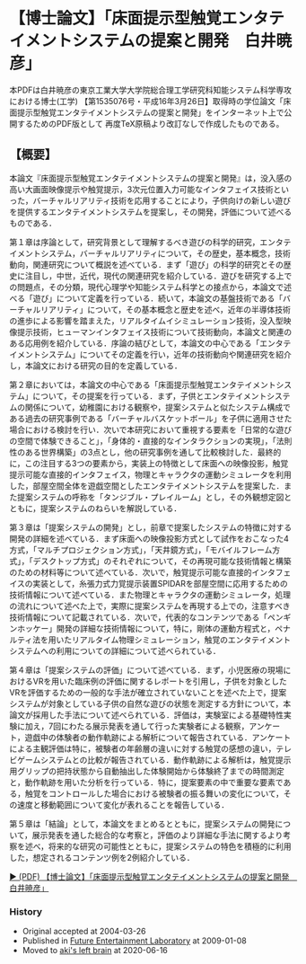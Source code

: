 # 【博士論文】「床面提示型触覚エンタテイメントシステムの提案と開発　白井暁彦」

本PDFは白井暁彦の東京工業大学大学院総合理工学研究科知能システム科学専攻における博士(工学)
【第1535076号・平成16年3月26日】取得時の学位論文「床面提示型触覚エンタテイメントシステムの提案と開発」をインターネット上で公開するためのPDF版として
再度TeX原稿より改訂なしで作成したものである。


## 【概要】
本論文『床面提示型触覚エンタテイメントシステムの提案と開発』は，没入感の高い大画面映像提示や触覚提示，3次元位置入力可能なインタフェイス技術といった，バーチャルリアリティ技術を応用することにより，子供向けの新しい遊びを提供するエンタテイメントシステムを提案し，その開発，評価について述べるものである．

第１章は序論として，研究背景として理解するべき遊びの科学的研究，エンタテイメントシステム，バーチャルリアリティについて，その歴史，基本概念，技術動向，関連研究について概説を述べている．まず「遊び」の科学的研究とその歴史に注目し，中世，近代，現代の関連研究を紹介している．遊びを研究する上での問題点，その分類，現代心理学や知能システム科学との接点から，本論文で述べる「遊び」について定義を行っている．続いて，本論文の基盤技術である「バーチャルリアリティ」について，その基本概念と歴史を述べ，近年の半導体技術の進歩による影響を踏まえた，リアルタイムイシミュレーション技術，没入型映像提示技術，ヒューマンインタフェイス技術について技術動向，本論文と関連のある応用例を紹介している．序論の結びとして，本論文の中心である「エンタテイメントシステム」についてその定義を行い，近年の技術動向や関連研究を紹介し，本論文における研究の目的を定義している．

第２章においては，本論文の中心である「床面提示型触覚エンタテイメントシステム」について，その提案を行っている．まず，子供とエンタテイメントシステムの関係について，幼稚園における観察や，提案システムと似たシステム構成である過去の研究事例である「バーチャルバスケットボール」を子供に適用させた場合における検討を行い．次いで本研究において重視する要素を「日常的な遊びの空間で体験できること」，「身体的・直接的なインタラクションの実現」，「法則性のある世界構築」の3点とし，他の研究事例を通して比較検討した．最終的に，この注目する3つの要素から，実装上の特徴として床面への映像投影，触覚提示可能な直接的インタフェイス，物理とキャラクタの運動シミュレータを利用した，部屋空間全体を遊戯空間としたエンタテイメントシステムを提案した．また提案システムの呼称を「タンジブル・プレイルーム」とし，その外観想定図とともに，提案システムのねらいを解説している．

第３章は「提案システムの開発」とし，前章で提案したシステムの特徴に対する開発の詳細を述べている．まず床面への映像投影方式として試作をおこなった4方式，「マルチプロジェクション方式」，「天井鏡方式」，「モバイルフレーム方式」，「デスクトップ方式」のそれぞれについて，その再現可能な技術情報と構築のための材料等について述べている．次いで，触覚提示可能な直接的インタフェイスの実装として，糸張力式力覚提示装置SPIDARを部屋空間に応用するための技術情報について述べている．また物理とキャラクタの運動シミュレータ，処理の流れについて述べた上で，実際に提案システムを再現する上での，注意すべき技術情報について記載されている．次いで，代表的なコンテンツである「ペンギンホッケー」開発の詳細な技術情報について，特に，剛体の運動方程式と，ペナルティ法を用いたリアルタイム物理シミュレーション，触覚のエンタテイメントシステムへの利用についての詳細について述べられている．

第４章は「提案システムの評価」について述べている．まず，小児医療の現場におけるVRを用いた臨床例の評価に関するレポートを引用し，子供を対象としたVRを評価するための一般的な手法が確立されていないことを述べた上で，提案システムが対象としている子供の自然な遊びの状態を測定する方針について，本論文が採用した手法について述べられている．評価は，実験室による基礎特性実験に加え，7回にわたる展示発表を通して行った実験者による観察，アンケート，遊戯中の体験者の動作軌跡による解析について報告されている．アンケートによる主観評価は特に，被験者の年齢層の違いに対する触覚の感想の違い，テレビゲームシステムとの比較が報告されている．動作軌跡による解析は，触覚提示用グリップの把持状態から自動抽出した体験開始から体験終了までの時間測定と，動作軌跡を用いた分析を行っている．特に，提案要素の中で重要な要素である，触覚をコントロールした場合における被験者の振る舞いの変化について，その速度と移動範囲について変化が表れることを報告している．

第５章は「結論」として，本論文をまとめるとともに，提案システムの開発について，展示発表を通した総合的な考察と，評価のより詳細な手法に関するより考察を述べ，将来的な研究の可能性とともに，提案システムの特色を積極的に利用した，想定されるコンテンツ例を2例紹介している．


<a href="./download/AkihikoSHIRAI-DoctorThesis2004.pdf" onclick="ga('send', 'pageview', './download/AkihikoSHIRAI-DoctorThesis2004.pdf')">
▶ (PDF) 【博士論文】「床面提示型触覚エンタテイメントシステムの提案と開発　白井暁彦」
</a>

### History
- Original accepted at 2004-03-26
- Published in [Future Entertainment Laboratory](http://akihiko.shirai.as/modules/mydownloads/viewcat.php?cid=7) at 2009-01-08
- Moved to [aki's left brain](https://kaitas.github.io/AkihikoSHIRAI-DoctorThesis2004.html) at 2020-06-16
